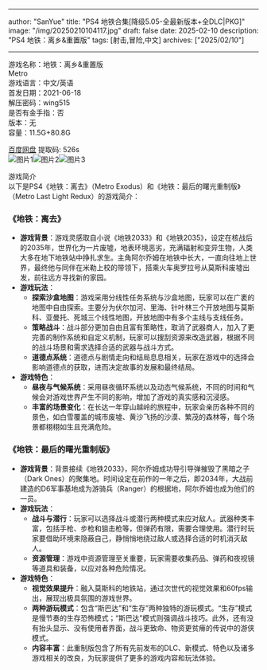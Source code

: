 
---
author: "SanYue"
title: "PS4 地铁合集[降级5.05-全最新版本+全DLC|PKG]"
image: "/img/20250210104117.jpg"
draft: false
date: 2025-02-10
description: "PS4 地铁：离乡&重置版"
tags: [射击,冒险,中文]
archives: ["2025/02/10"]

---

游戏名称：地铁：离乡&重置版   
Metro    
游戏语言：中文/英语  
首发日期：2021-06-18  
解压密码：wing515  
是否有金手指：否  
版本：无   
容量：11.5G+80.8G

[百度网盘](https://pan.baidu.com/s/1tMnRj7SNMS4GZGa01bBOSA) 提取码: 526s  
![图片1](/img/3ae681.jpg)![图片2](/img/3455e7.jpg)![图片3](/img/5a2d6e.jpg)  

游戏简介  
以下是PS4《地铁：离去》（Metro Exodus）和《地铁：最后的曙光重制版》（Metro Last Light Redux）的游戏简介：

### 《地铁：离去》
- **游戏背景**：游戏灵感取自小说《地铁2033》和《地铁2035》，设定在核战后的2035年，世界化为一片废墟，地表环境恶劣，充满辐射和变异生物，人类大多在地下地铁站中挣扎求生。主角阿尔乔姆在地铁中长大，一直向往地上世界，最终他与同伴在米勒上校的带领下，搭乘火车奥罗拉号从莫斯科废墟出发，前往远方寻找新的家园。
- **游戏玩法**：
    - **探索沙盒地图**：游戏采用分线性任务系统与沙盒地图，玩家可以在广袤的地图中自由探索。主要分为伏尔加河、里海、针叶林三个开放地图与莫斯科、亚曼托、死城三个线性地图，开放地图中有多个主线与支线任务。
    - **策略战斗**：战斗部分更加自由且富有策略性，取消了武器商人，加入了更完善的制作系统和自定义机制，玩家可以搜刮资源来改造武器，根据不同的战斗场景和需求选择合适的武器与战斗方式。
    - **道德点系统**：道德点与剧情走向和结局息息相关，玩家在游戏中的选择会影响道德点的获取，进而决定故事的发展和最终结局。
- **游戏特色**：
    - **昼夜与气候系统**：采用昼夜循环系统以及动态气候系统，不同的时间和气候会对游戏世界产生不同的影响，增加了游戏的真实感和沉浸感。
    - **丰富的场景变化**：在长达一年穿山越岭的旅程中，玩家会亲历各种不同的景色，如白雪覆盖的城市废墟、黄沙飞扬的沙漠、繁茂的森林等，每个场景都栩栩如生且充满危险。

### 《地铁：最后的曙光重制版》
- **游戏背景**：背景接续《地铁2033》，阿尔乔姆成功导引导弹摧毁了黑暗之子（Dark Ones）的聚集地。时间设定在前作的一年之后，即2034年，大战前建造的D6军事基地成为游骑兵（Ranger）的根据地，阿尔乔姆也成为他们的一员。
- **游戏玩法**：
    - **战斗与潜行**：玩家可以选择战斗或潜行两种模式来应对敌人。武器种类丰富，包括手枪、步枪和狙击枪等，但弹药有限，需要合理使用。潜行时玩家要借助环境来隐蔽自己，静悄悄地绕过敌人或选择合适的时机消灭敌人。
    - **资源管理**：游戏中资源管理至关重要，玩家需要收集药品、弹药和夜视镜等道具和装备，以应对各种危险情况。
- **游戏特色**：
    - **视觉效果提升**：融入莫斯科的地铁站，通过次世代的视觉效果和60fps输出，展现出极具氛围的游戏世界。
    - **两种游玩模式**：包含“斯巴达”和“生存”两种独特的游玩模式。“生存”模式是慢节奏的生存恐怖模式；“斯巴达”模式则强调战斗技巧。此外，还有没有抬头显示、没有使用者界面，战斗更致命、物资更贫瘠的传说中的游侠模式。
    - **内容丰富**：此重制版包含了所有先前发布的DLC、新模式、特色以及诸多游戏相关的改良，为玩家提供了更多的游戏内容和玩法体验。
